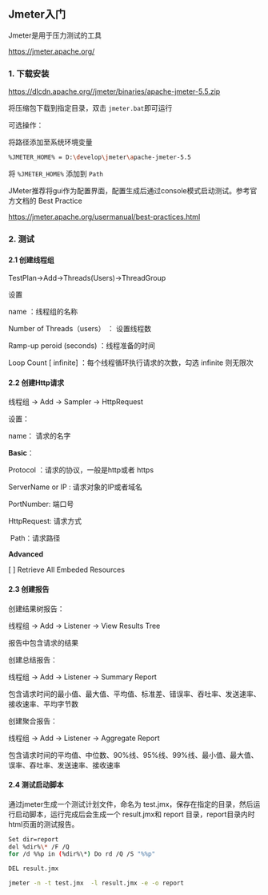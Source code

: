 ## Jmeter入门

Jmeter是用于压力测试的工具

https://jmeter.apache.org/

### 1. 下载安装

https://dlcdn.apache.org//jmeter/binaries/apache-jmeter-5.5.zip

将压缩包下载到指定目录，双击 `jmeter.bat`即可运行

可选操作：

将路径添加至系统环境变量

```bash
%JMETER_HOME% = D:\develop\jmeter\apache-jmeter-5.5
```

将 `%JMETER_HOME%` 添加到 `Path`

JMeter推荐将gui作为配置界面，配置生成后通过console模式启动测试。参考官方文档的 Best Practice

https://jmeter.apache.org/usermanual/best-practices.html



### 2. 测试

#### 2.1 创建线程组

TestPlan->Add->Threads(Users)->ThreadGroup

设置

name ：线程组的名称

Number of Threads（users） ： 设置线程数

Ramp-up peroid (seconds) ：线程准备的时间

Loop Count [ infinite] ：每个线程循环执行请求的次数，勾选 infinite 则无限次



#### 2.2 创建Http请求

线程组 -> Add -> Sampler -> HttpRequest

设置：

name： 请求的名字



**Basic**：

Protocol ：请求的协议，一般是http或者 https

ServerName or IP : 请求对象的IP或者域名

PortNumber: 端口号

HttpRequest:  请求方式  

​	Path：请求路径



**Advanced**

[ ] Retrieve All Embeded Resources



#### 2.3 创建报告

创建结果树报告：

线程组 -> Add -> Listener -> View Results Tree

报告中包含请求的结果



创建总结报告：

线程组 -> Add -> Listener -> Summary Report

包含请求时间的最小值、最大值、平均值、标准差、错误率、吞吐率、发送速率、接收速率、平均字节数



创建聚合报告：

线程组 -> Add -> Listener -> Aggregate Report

包含请求时间的平均值、中位数、90%线、95%线、99%线、最小值、最大值、误率、吞吐率、发送速率、接收速率





#### 2.4 测试启动脚本

通过jmeter生成一个测试计划文件，命名为 test.jmx，保存在指定的目录，然后运行启动脚本，运行完成后会生成一个 result.jmx和 report 目录，report目录内时html页面的测试报告。

```bash
Set dir=report
del %dir%\* /F /Q
for /d %%p in (%dir%\*) Do rd /Q /S "%%p"

DEL result.jmx

jmeter -n -t test.jmx  -l result.jmx -e -o report
```


